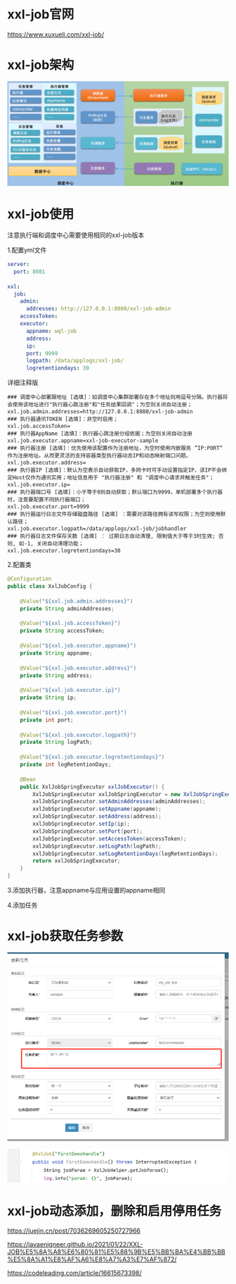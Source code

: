 # xxl-job官网
https://www.xuxueli.com/xxl-job/

# xxl-job架构

![image-20220419220415836](typora/image-20220419220415836.png)

# xxl-job使用

注意执行端和调度中心需要使用相同的xxl-job版本

1.配置yml文件

```yaml
server:
  port: 8081

xxl:
  job:
    admin:
      addresses: http://127.0.0.1:8080/xxl-job-admin
    accessToken:
    executor:
      appname: wql-job
      address:
      ip:
      port: 9999
      logpath: /data/applogs/xxl-job/
      logretentiondays: 30
```

详细注释版

```properties
### 调度中心部署跟地址 [选填]：如调度中心集群部署存在多个地址则用逗号分隔。执行器将会使用该地址进行"执行器心跳注册"和"任务结果回调"；为空则关闭自动注册；
xxl.job.admin.addresses=http://127.0.0.1:8080/xxl-job-admin
### 执行器通讯TOKEN [选填]：非空时启用；
xxl.job.accessToken=
### 执行器AppName [选填]：执行器心跳注册分组依据；为空则关闭自动注册
xxl.job.executor.appname=xxl-job-executor-sample
### 执行器注册 [选填]：优先使用该配置作为注册地址，为空时使用内嵌服务 ”IP:PORT“ 作为注册地址。从而更灵活的支持容器类型执行器动态IP和动态映射端口问题。
xxl.job.executor.address=
### 执行器IP [选填]：默认为空表示自动获取IP，多网卡时可手动设置指定IP，该IP不会绑定Host仅作为通讯实用；地址信息用于 "执行器注册" 和 "调度中心请求并触发任务"；
xxl.job.executor.ip=
### 执行器端口号 [选填]：小于等于0则自动获取；默认端口为9999，单机部署多个执行器时，注意要配置不同执行器端口；
xxl.job.executor.port=9999
### 执行器运行日志文件存储磁盘路径 [选填] ：需要对该路径拥有读写权限；为空则使用默认路径；
xxl.job.executor.logpath=/data/applogs/xxl-job/jobhandler
### 执行器日志文件保存天数 [选填] ： 过期日志自动清理, 限制值大于等于3时生效; 否则, 如-1, 关闭自动清理功能；
xxl.job.executor.logretentiondays=30
```

2.配置类

```java
@Configuration
public class XxlJobConfig {

    @Value("${xxl.job.admin.addresses}")
    private String adminAddresses;

    @Value("${xxl.job.accessToken}")
    private String accessToken;

    @Value("${xxl.job.executor.appname}")
    private String appname;

    @Value("${xxl.job.executor.address}")
    private String address;

    @Value("${xxl.job.executor.ip}")
    private String ip;

    @Value("${xxl.job.executor.port}")
    private int port;

    @Value("${xxl.job.executor.logpath}")
    private String logPath;

    @Value("${xxl.job.executor.logretentiondays}")
    private int logRetentionDays;

    @Bean
    public XxlJobSpringExecutor xxlJobExecutor() {
        XxlJobSpringExecutor xxlJobSpringExecutor = new XxlJobSpringExecutor();
        xxlJobSpringExecutor.setAdminAddresses(adminAddresses);
        xxlJobSpringExecutor.setAppname(appname);
        xxlJobSpringExecutor.setAddress(address);
        xxlJobSpringExecutor.setIp(ip);
        xxlJobSpringExecutor.setPort(port);
        xxlJobSpringExecutor.setAccessToken(accessToken);
        xxlJobSpringExecutor.setLogPath(logPath);
        xxlJobSpringExecutor.setLogRetentionDays(logRetentionDays);
        return xxlJobSpringExecutor;
    }
}
```

3.添加执行器，注意appname与应用设置的appname相同

4.添加任务

# xxl-job获取任务参数

![image-20220419210228822](typora/image-20220419210228822.png)

![image-20220419210240546](typora/image-20220419210240546.png)

# xxl-job动态添加，删除和启用停用任务

https://juejin.cn/post/7036269605250727966

https://javaenigneer.github.io/2021/01/22/XXL-JOB%E5%8A%A8%E6%80%81%E5%88%9B%E5%BB%BA%E4%BB%BB%E5%8A%A1%E8%AF%A6%E8%A7%A3%E7%AF%872/

https://codeleading.com/article/16615673398/
